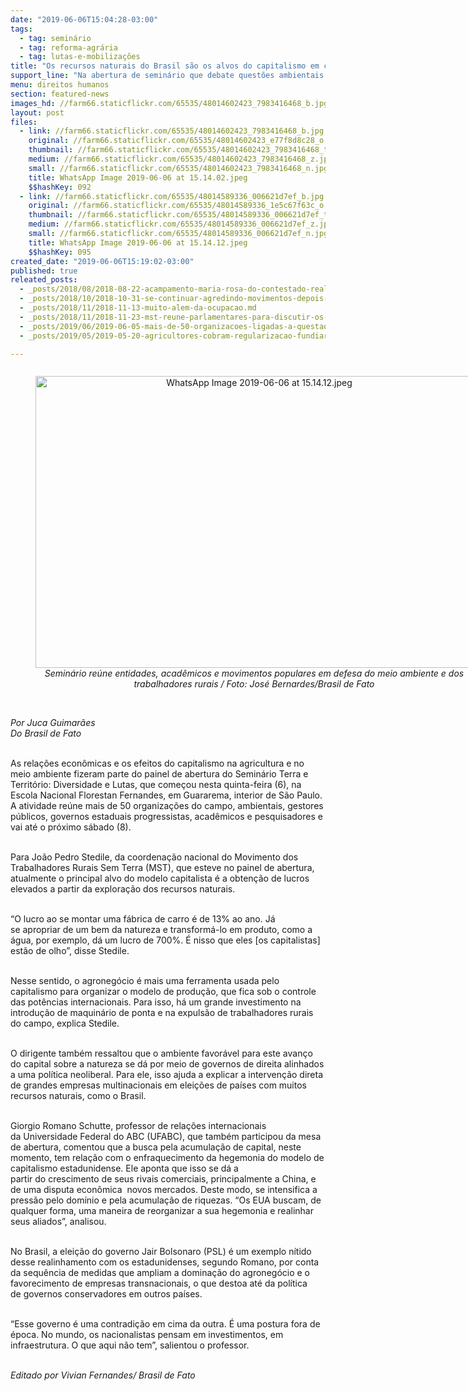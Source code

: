 ```yaml
---
date: "2019-06-06T15:04:28-03:00"
tags:
  - tag: seminário
  - tag: reforma-agrária
  - tag: lutas-e-mobilizações
title: "Os recursos naturais do Brasil são os alvos do capitalismo em crise, diz Stedile"
support_line: "Na abertura de seminário que debate questões ambientais e agrárias, dirigente do MST analisa cenário econômico global"
menu: direitos humanos
section: featured-news
images_hd: //farm66.staticflickr.com/65535/48014602423_7983416468_b.jpg
layout: post
files:
  - link: //farm66.staticflickr.com/65535/48014602423_7983416468_b.jpg
    original: //farm66.staticflickr.com/65535/48014602423_e77f8d8c28_o.jpg
    thumbnail: //farm66.staticflickr.com/65535/48014602423_7983416468_t.jpg
    medium: //farm66.staticflickr.com/65535/48014602423_7983416468_z.jpg
    small: //farm66.staticflickr.com/65535/48014602423_7983416468_n.jpg
    title: WhatsApp Image 2019-06-06 at 15.14.02.jpeg
    $$hashKey: 092
  - link: //farm66.staticflickr.com/65535/48014589336_006621d7ef_b.jpg
    original: //farm66.staticflickr.com/65535/48014589336_1e5c67f63c_o.jpg
    thumbnail: //farm66.staticflickr.com/65535/48014589336_006621d7ef_t.jpg
    medium: //farm66.staticflickr.com/65535/48014589336_006621d7ef_z.jpg
    small: //farm66.staticflickr.com/65535/48014589336_006621d7ef_n.jpg
    title: WhatsApp Image 2019-06-06 at 15.14.12.jpeg
    $$hashKey: 095
created_date: "2019-06-06T15:19:02-03:00"
published: true
releated_posts:
  - _posts/2018/08/2018-08-22-acampamento-maria-rosa-do-contestado-realiza-1a-feira-da-semente-crioula-no-parana.md
  - _posts/2018/10/2018-10-31-se-continuar-agredindo-movimentos-depois-de-empossado-bolsonaro-cometera-crime.md
  - _posts/2018/11/2018-11-13-muito-alem-da-ocupacao.md
  - _posts/2018/11/2018-11-23-mst-reune-parlamentares-para-discutir-os-desafios-politicos-e-sociais-do-proximo-periodo.md
  - _posts/2019/06/2019-06-05-mais-de-50-organizacoes-ligadas-a-questao-agraria-se-reunem-para-construir-plataforma-unitaria.md
  - _posts/2019/05/2019-05-20-agricultores-cobram-regularizacao-fundiaria-em-audiencia-no-parana.md

---
```

<div style="text-align:center">
<figure class="image" style="display:inline-block"><img alt="WhatsApp Image 2019-06-06 at 15.14.12.jpeg" height="467" src="//farm66.staticflickr.com/65535/48014589336_006621d7ef_b.jpg" width="700" />
<figcaption><em>Semin&aacute;rio re&uacute;ne entidades, acad&ecirc;micos e movimentos populares em defesa do meio ambiente e dos trabalhadores rurais / Foto: Jos&eacute; Bernardes/Brasil de Fato</em></figcaption>
</figure>
</div>

<p><br />
<em>Por Juca Guimar&atilde;es<br />
Do Brasil de Fato</em><br />
&nbsp;</p>

<p>As rela&ccedil;&otilde;es econ&ocirc;micas e os efeitos do capitalismo na agricultura e no meio ambiente fizeram parte do painel de abertura do Semin&aacute;rio Terra e Territ&oacute;rio: Diversidade e Lutas, que come&ccedil;ou nesta quinta-feira (6), na Escola Nacional Florestan Fernandes, em Guararema, interior de S&atilde;o Paulo. A atividade re&uacute;ne mais de 50 organiza&ccedil;&otilde;es do campo, ambientais, gestores p&uacute;blicos, governos estaduais progressistas, acad&ecirc;micos e pesquisadores e vai at&eacute; o pr&oacute;ximo s&aacute;bado (8).<br />
&nbsp;</p>

<p dir="ltr">Para Jo&atilde;o Pedro Stedile, da coordena&ccedil;&atilde;o nacional do Movimento dos Trabalhadores Rurais&nbsp;Sem Terra (MST), que esteve no painel&nbsp;de abertura, atualmente o principal alvo do modelo&nbsp;capitalista &eacute; a&nbsp;obten&ccedil;&atilde;o de lucros elevados a partir da explora&ccedil;&atilde;o dos recursos naturais.<br />
&nbsp;</p>

<p dir="ltr">&ldquo;O lucro ao se montar uma f&aacute;brica de carro &eacute; de 13% ao ano. J&aacute; se&nbsp;apropriar de um bem da natureza e transform&aacute;-lo&nbsp;em produto, como a &aacute;gua, por exemplo, d&aacute; um lucro de 700%. &Eacute; nisso que eles [os capitalistas] est&atilde;o de olho&rdquo;, disse Stedile.&nbsp;<br />
&nbsp;</p>

<p dir="ltr">Nesse sentido, o agroneg&oacute;cio &eacute; mais uma&nbsp;ferramenta usada pelo capitalismo para organizar o modelo de produ&ccedil;&atilde;o, que fica sob o controle das pot&ecirc;ncias internacionais. Para isso, h&aacute; um&nbsp;grande investimento na introdu&ccedil;&atilde;o de maquin&aacute;rio de ponta e na expuls&atilde;o de&nbsp;trabalhadores rurais do campo, explica Stedile.<br />
&nbsp;</p>

<p dir="ltr">O dirigente tamb&eacute;m ressaltou que o ambiente favor&aacute;vel para este avan&ccedil;o do capital sobre a natureza se d&aacute; por meio&nbsp;de&nbsp;governos de direita alinhados a uma pol&iacute;tica neoliberal. Para ele, isso ajuda a&nbsp;explicar a interven&ccedil;&atilde;o direta de grandes empresas multinacionais em&nbsp;elei&ccedil;&otilde;es de pa&iacute;ses com muitos recursos naturais, como o Brasil.<br />
&nbsp;</p>

<p dir="ltr">Giorgio Romano Schutte,&nbsp;professor de rela&ccedil;&otilde;es internacionais da&nbsp;Universidade Federal do ABC&nbsp;(UFABC), que tamb&eacute;m participou da mesa de abertura,&nbsp;comentou que a busca pela acumula&ccedil;&atilde;o de capital, neste momento, tem rela&ccedil;&atilde;o com o enfraquecimento da hegemonia do modelo de capitalismo estadunidense. Ele aponta que isso se d&aacute; a partir&nbsp;do&nbsp;crescimento de seus rivais comerciais, principalmente a China, e de uma disputa econ&ocirc;mica &nbsp;novos mercados. Deste modo, se intensifica a press&atilde;o pelo dom&iacute;nio e pela acumula&ccedil;&atilde;o de riquezas.&nbsp;&ldquo;Os EUA buscam, de qualquer forma, uma maneira de reorganizar a sua hegemonia e realinhar seus aliados&rdquo;, analisou.&nbsp;</p>

<p dir="ltr"><br />
No Brasil, a elei&ccedil;&atilde;o do governo Jair Bolsonaro (PSL) &eacute; um exemplo n&iacute;tido desse realinhamento com os estadunidenses, segundo&nbsp;Romano, por conta da sequ&ecirc;ncia de medidas que ampliam a domina&ccedil;&atilde;o do agroneg&oacute;cio e o favorecimento de empresas transnacionais,&nbsp;o&nbsp;que destoa at&eacute; da pol&iacute;tica de&nbsp;governos conservadores em outros pa&iacute;ses.</p>

<p dir="ltr"><br />
&ldquo;Esse governo &eacute; uma contradi&ccedil;&atilde;o em cima da outra. &Eacute; uma postura fora de &eacute;poca. No mundo, os nacionalistas pensam em investimentos, em infraestrutura. O que aqui n&atilde;o tem&rdquo;, salientou o professor.</p>

<p dir="ltr"><br />
<em>Editado por Vivian Fernandes/ Brasil de Fato</em></p>
